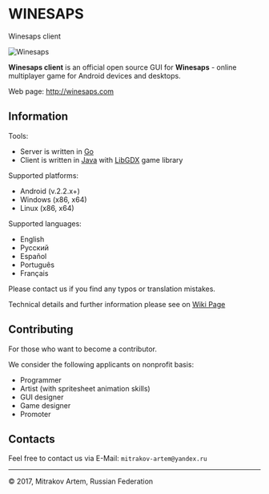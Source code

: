 # WINESAPS
Winesaps client

![Winesaps](http://winesaps.com/winesaps.png)

**Winesaps client** is an official open source GUI for **Winesaps** - online multiplayer game for Android devices and desktops.

Web page: <http://winesaps.com>

## Information ##
Tools:
* Server is written in [Go](https://golang.org)
* Client is written in [Java](https://www.java.com) with [LibGDX](https://libgdx.badlogicgames.com) game library

Supported platforms:
* Android (v.2.2.x+)
* Windows (x86, x64)
* Linux (x86, x64)

Supported languages:
* English
* Русский
* Español
* Português
* Français

Please contact us if you find any typos or translation mistakes.

Technical details and further information please see on [Wiki Page](https://github.com/mitrakov/winesaps/wiki)

## Contributing ##
For those who want to become a contributor.

We consider the following applicants on nonprofit basis:
* Programmer
* Artist (with spritesheet animation skills)
* GUI designer
* Game designer
* Promoter

## Contacts ##
Feel free to contact us via E-Mail: `mitrakov-artem@yandex.ru`

---
© 2017, Mitrakov Artem, Russian Federation